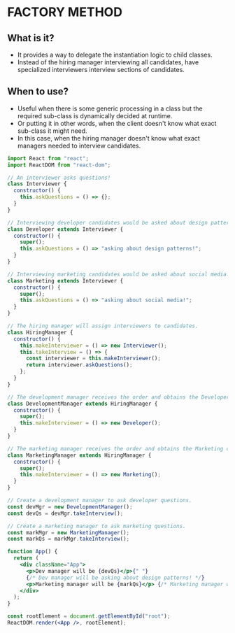 # FACTORY METHOD

## What is it?

- It provides a way to delegate the instantiation logic to child classes.
- Instead of the hiring manager interviewing all candidates, have specialized interviewers interview sections of candidates.

## When to use?

- Useful when there is some generic processing in a class but the required sub-class is dynamically decided at runtime.
- Or putting it in other words, when the client doesn't know what exact sub-class it might need.
- In this case, when the hiring manager doesn't know what exact managers needed to interview candidates.

```jsx
import React from "react";
import ReactDOM from "react-dom";

// An interviewer asks questions!
class Interviewer {
  constructor() {
    this.askQuestions = () => {};
  }
}

// Interviewing developer candidates would be asked about design patterns!
class Developer extends Interviewer {
  constructor() {
    super();
    this.askQuestions = () => "asking about design patterns!";
  }
}

// Interviewing marketing candidates would be asked about social media!
class Marketing extends Interviewer {
  constructor() {
    super();
    this.askQuestions = () => "asking about social media!";
  }
}

// The hiring manager will assign interviewers to candidates.
class HiringManager {
  constructor() {
    this.makeInterviewer = () => new Interviewer();
    this.takeInterview = () => {
      const interviewer = this.makeInterviewer();
      return interviewer.askQuestions();
    };
  }
}

// The development manager receives the order and obtains the Developer class to ask developer questions.
class DevelopmentManager extends HiringManager {
  constructor() {
    super();
    this.makeInterviewer = () => new Developer();
  }
}

// The marketing manager receives the order and obtains the Marketing class to ask marketing questions.
class MarketingManager extends HiringManager {
  constructor() {
    super();
    this.makeInterviewer = () => new Marketing();
  }
}

// Create a development manager to ask developer questions.
const devMgr = new DevelopmentManager();
const devQs = devMgr.takeInterview();

// Create a marketing manager to ask marketing questions.
const markMgr = new MarketingManager();
const markQs = markMgr.takeInterview();

function App() {
  return (
    <div className="App">
      <p>Dev manager will be {devQs}</p>{" "}
      {/* Dev manager will be asking about design patterns! */}
      <p>Marketing manager will be {markQs}</p> {/* Marketing manager will be asking about social media! */}
    </div>
  );
}

const rootElement = document.getElementById("root");
ReactDOM.render(<App />, rootElement);
```
